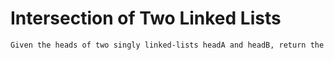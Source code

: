 # Intersection of Two Linked Lists

```markdown
Given the heads of two singly linked-lists headA and headB, return the node at which the two lists intersect. If the two linked lists have no intersection at all, return null.
```